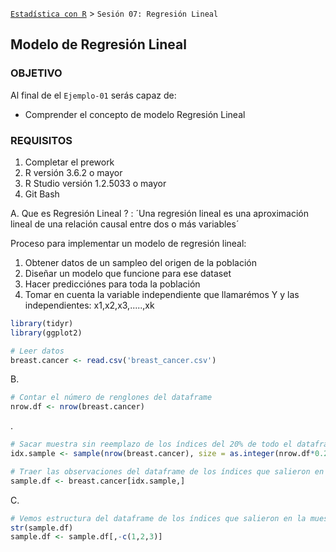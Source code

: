 [`Estadística con R`](../Readme.md) > `Sesión 07: Regresión Lineal`

## Modelo de Regresión Lineal

### OBJETIVO

Al final de el `Ejemplo-01` serás capaz de:
- Comprender el concepto de modelo Regresión Lineal 

### REQUISITOS

1. Completar el prework
2. R versión 3.6.2 o mayor
3. R Studio versión 1.2.5033 o mayor 
4. Git Bash


A. Que es Regresión Lineal ? : ´Una regresión lineal es una aproximación lineal de una relación causal entre dos o más variables´ 


Proceso para implementar un modelo de regresión lineal:
1. Obtener datos de un sampleo del origen de la población
2. Diseñar un modelo que funcione para ese dataset
3. Hacer predicciónes para toda la población
4. Tomar en cuenta la variable independiente que llamarémos Y y las independientes: x1,x2,x3,.....,xk

```r
library(tidyr)
library(ggplot2)

# Leer datos
breast.cancer <- read.csv('breast_cancer.csv')
```

B.

```r
# Contar el número de renglones del dataframe
nrow.df <- nrow(breast.cancer)
```
.

```r
# Sacar muestra sin reemplazo de los índices del 20% de todo el dataframe
idx.sample <- sample(nrow(breast.cancer), size = as.integer(nrow.df*0.2))

# Traer las observaciones del dataframe de los índices que salieron en la muestra
sample.df <- breast.cancer[idx.sample,]
```

C.

```r
# Vemos estructura del dataframe de los índices que salieron en la muestra
str(sample.df)
sample.df <- sample.df[,-c(1,2,3)]
```
